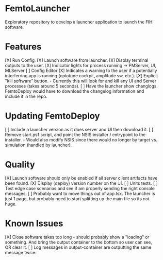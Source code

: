 # FemtoLauncher
Exploratory repository to develop a launcher application to launch the FIH software.

# Features
[X] Run Config.
[X] Launch software from launcher.
[X] Display terminal outputs to the user.
[X] Indicator lights for process running -> PMServer, UI, MLServer
[ ] Config Editor
[X] Indicates a warning to the user if a potentially interferring app is running (optotune cockpit, amplitude sw, etc.).
[X] Explicit "kill software" button.
    - Currently this will look for and kill any UI and Server processes (takes around 5 seconds).
[ ] Have the launcher show changlogs. FemtoDeploy would have to download the changelog information and include it in the repo.

# Updating FemtoDeploy
[ ] Include a launcher version as it does server and UI then download it.
[ ]  Remove start.ps1 script, and point the NSIS installer / entrypoint to the installer.
    - Would also modify NSIS since there would no longer by target vs. simulation (handled by launcher).

# Quality
[X] Launch software should only be enabled if all server client artifacts have been found.
[X] Display (deploy) version number on the UI.
[ ] Units tests.
[ ] Test edge case scenarios and see if am properly sending the right console messages.
[ ] Probably want to move things out of app.tsx. The launcher is just 1 page, but probably need to start splitting up the main file so its not huge.

# Known Issues
[X] Close software takes too long - should probably show a "loading" or something. And bring the output container to the bottom so user can see, OR clear it.
[ ] Log messages in output-container are outputting the same message twice.
